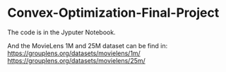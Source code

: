 # Convex-Optimization-Final-Project

The code is in the Jyputer Notebook. 

And the MovieLens 1M and 25M dataset can be find in:
https://grouplens.org/datasets/movielens/1m/
https://grouplens.org/datasets/movielens/25m/
